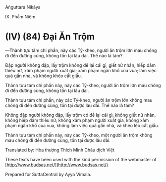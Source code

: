 Aṅguttara Nikāya

IX. Phẩm Niệm

# (IV) (84) Ðại Ăn Trộm

—Thành tựu tám chi phần, này các Tỷ-kheo, người ăn trộm lớn mau chóng đi đến đường cùng, không tồn tại lâu dài. Thế nào là tám?

Ðập người không đập, lấy trộm không để lại cái gì, giết nữ nhân, hiếp dâm thiếu nữ, xâm phạm người xuất gia; xâm phạm ngân khố của vua; làm việc quá gần nhà, và không khéo cất giấu.

Thành tựu tám chi phần này, này các Tỷ-kheo, người ăn trộm lớn mau chóng đi đến đường cùng, không tồn tại lâu dài.

Thành tựu tám chi phần, này các Tỷ-kheo, người ăn trộm lớn không mau chóng đi đến đường cùng, tồn tại được lâu dài. Thế nào là tám?

Không đập người không đập, lấy trộm có để lại cái gì, không giết nữ nhân, không hiếp dâm thiếu nữ; không xâm phạm người xuất gia, không xâm phạm ngân khố của vua, không làm việc quá gần nhà, và khéo léo cất giấu.

Thành tựu tám chi phần này, này các Tỷ-kheo, một người ăn trộm không mau chóng đi đến đường cùng, tồn tại được lâu dài.

Translated by: Hòa thượng Thích Minh Châu dịch Việt

These texts have been used with the kind permission of the webmaster of [http://www.budsas.net/](http://www.budsas.net/)

Prepared for SuttaCentral by Ayya Vimala.